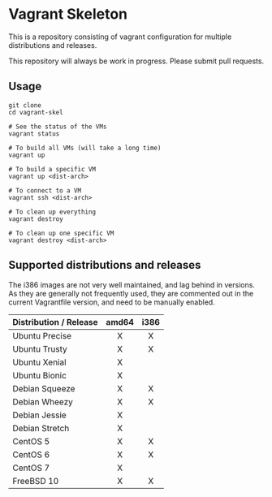Vagrant Skeleton
================

This is a repository consisting of vagrant configuration for multiple
distributions and releases. 

This repository will always be work in progress. Please submit pull requests.

Usage
-----

    git clone 
    cd vagrant-skel
 
    # See the status of the VMs
    vagrant status

    # To build all VMs (will take a long time)
    vagrant up
    
    # To build a specific VM
    vagrant up <dist-arch>
    
    # To connect to a VM
    vagrant ssh <dist-arch>
    
    # To clean up everything
    vagrant destroy

    # To clean up one specific VM
    vagrant destroy <dist-arch>

Supported distributions and releases
------------------------------------

The i386 images are not very well maintained, and lag behind in versions.
As they are generally not frequently used, they are commented out in the
current Vagrantfile version, and need to be manually enabled.

| Distribution / Release     | amd64          | i386          |
| -------------------------- |:--------------:|:-------------:|
| Ubuntu Precise             | X              | X             |
| Ubuntu Trusty              | X              | X             |
| Ubuntu Xenial              | X              |               |
| Ubuntu Bionic              | X              |               |
| Debian Squeeze             | X              | X             |
| Debian Wheezy              | X              | X             |
| Debian Jessie              | X              |               |
| Debian Stretch             | X              |               |
| CentOS 5                   | X              | X             |
| CentOS 6                   | X              | X             |
| CentOS 7                   | X              |               |
| FreeBSD 10                 | X              | X             |
